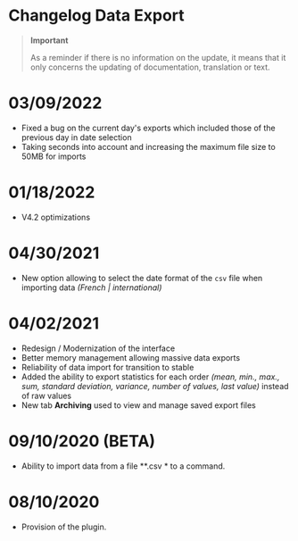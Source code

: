 # Changelog Data Export

>**Important**
>
>As a reminder if there is no information on the update, it means that it only concerns the updating of documentation, translation or text.

# 03/09/2022

- Fixed a bug on the current day's exports which included those of the previous day in date selection
- Taking seconds into account and increasing the maximum file size to 50MB for imports

# 01/18/2022

- V4.2 optimizations

# 04/30/2021

- New option allowing to select the date format of the `csv` file when importing data *(French \| international)*

# 04/02/2021

- Redesign / Modernization of the interface
- Better memory management allowing massive data exports
- Reliability of data import for transition to stable
- Added the ability to export statistics for each order *(mean, min., max., sum, standard deviation, variance, number of values, last value)* instead of raw values
- New tab **Archiving** used to view and manage saved export files

# 09/10/2020 (BETA)

- Ability to import data from a file *\*.csv * to a command.

# 08/10/2020

- Provision of the plugin.
